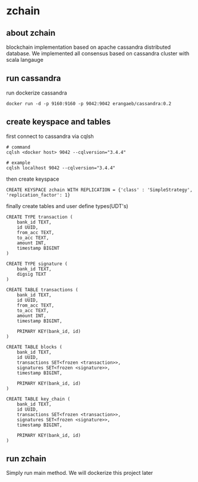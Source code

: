 # zchain

## about zchain

blockchain implementation based on apache cassandra distributed database. We implemented all consensus 
based on cassandra cluster with scala langauge

## run cassandra 

run dockerize cassandra

```
docker run -d -p 9160:9160 -p 9042:9042 erangaeb/cassandra:0.2
```

## create keyspace and tables

first connect to cassandra via cqlsh 

```
# command
cqlsh <docker host> 9042 --cqlversion="3.4.4"

# example
cqlsh localhost 9042 --cqlversion="3.4.4"
```

then create keyspace

```
CREATE KEYSPACE zchain WITH REPLICATION = {'class' : 'SimpleStrategy', 'replication_factor': 1}
```

finally create tables and user define types(UDT's)

```
CREATE TYPE transaction (
    bank_id TEXT,
    id UUID,
    from_acc TEXT,
    to_acc TEXT,
    amount INT,
    timestamp BIGINT
)

CREATE TYPE signature (
    bank_id TEXT,
    digsig TEXT
)

CREATE TABLE transactions (
    bank_id TEXT,
    id UUID,
    from_acc TEXT,
    to_acc TEXT,
    amount INT,
    timestamp BIGINT,

    PRIMARY KEY(bank_id, id)
)

CREATE TABLE blocks (
    bank_id TEXT,
    id UUID,
    transactions SET<frozen <transaction>>,
    signatures SET<frozen <signature>>,
    timestamp BIGINT,

    PRIMARY KEY(bank_id, id)
)

CREATE TABLE key_chain (
    bank_id TEXT,
    id UUID,
    transactions SET<frozen <transaction>>,
    signatures SET<frozen <signature>>,
    timestamp BIGINT,

    PRIMARY KEY(bank_id, id)
)
```

## run zchain

Simply run main method. We will dockerize this project later
